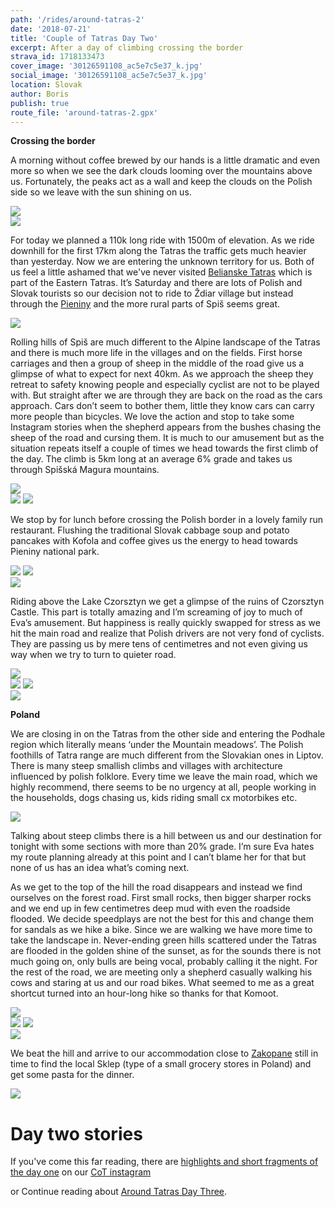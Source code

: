 ```yaml
---
path: '/rides/around-tatras-2'
date: '2018-07-21'
title: 'Couple of Tatras Day Two'
excerpt: After a day of climbing crossing the border
strava_id: 1718133473
cover_image: '30126591108_ac5e7c5e37_k.jpg'
social_image: '30126591108_ac5e7c5e37_k.jpg'
location: Slovak
author: Boris
publish: true
route_file: 'around-tatras-2.gpx'
---
```


**Crossing the border**

A morning without coffee brewed by our hands is a little dramatic and even more so when we see the dark clouds looming over the mountains above us. Fortunately, the peaks act as a wall and keep the clouds on the Polish side so we leave with the sun shining on us. 

<div>
<image-zoom caption="bad and expensive coffee, but you gotta do what you gotta do"><img src='2018-07-21 10.16.00-1.jpg'/></image-zoom>
</div>
<div>
<image-zoom caption="Novy Smokovec Grand Hotel"><img src='2018-07-21 10.19.06-2.jpg'/></image-zoom>
</div>

For today we planned a 110k long ride with 1500m of elevation. As we ride downhill for the first 17km along the Tatras the traffic gets much heavier than yesterday. Now we are entering the unknown territory for us. Both of us feel a little ashamed that we've never visited <a href="https://en.wikipedia.org/wiki/Belianske_Tatras">Belianske Tatras</a> which is part of the Eastern Tatras. It’s Saturday and there are lots of Polish and Slovak tourists so our decision not to ride to <marker-link lat='49.270943' lng='20.273119' label='A' zoom='16'>Ždiar</marker-link> village but instead through the <a href="https://en.wikipedia.org/wiki/Pieniny">Pieniny</a> and the more rural parts of Spiš seems great. 

<div>
<image-zoom caption="baa"><img src='DSC04471.jpg'/></image-zoom>
</div>

Rolling hills of Spiš are much different to the Alpine landscape of the Tatras and there is much more life in the villages and on the fields. First horse carriages and then a group of sheep in the middle of the road give us a glimpse of what to expect for next 40km. As we approach the sheep they retreat to safety knowing people and especially cyclist are not to be played with. But straight after we are through they are back on the road as the cars approach. Cars don’t seem to bother them, little they know cars can carry more people than bicycles. We love the action and stop to take some Instagram stories when the shepherd appears from the bushes chasing the sheep of the road and cursing them. It is much to our amusement but as the situation repeats itself a couple of times we head towards the first climb of the day. The climb is 5km long at an average 6% grade and takes us through Spišská Magura mountains. 

<div>
<image-zoom><img src='DSC04533.jpg'/></image-zoom>
</div>
<div class='c-photo-cluster'>
<div class='flex'>
<image-zoom><img src='DSC04572.jpg'/></image-zoom>
<image-zoom><img src='DSC04585.jpg'/></image-zoom>
</div>
</div>

We stop by for lunch before crossing the Polish border in a lovely family run restaurant. Flushing the traditional Slovak cabbage soup and potato pancakes with Kofola and coffee gives us the energy to head towards Pieniny national park. 

<div class='c-photo-cluster'>
<div class='flex'>
<image-zoom><img src='2018-07-21 13.31.00.jpg'/></image-zoom>
<image-zoom><img src='2018-07-21 14.03.43.jpg'/></image-zoom>
</div>
</div>
<div>
<image-zoom><img src='DSC04620.jpg'/></image-zoom>
</div>

Riding above the <marker-link lat='49.443736' lng='20.267297' label='B' zoom='12'>Lake Czorsztyn</marker-link> we get a glimpse of the ruins of Czorsztyn Castle. This part is totally amazing and I’m screaming of joy to much of Eva’s amusement. But happiness is really quickly swapped for stress as we hit the main road and realize that Polish drivers are not very fond of cyclists. They are passing us by mere tens of centimetres and not even giving us way when we try to turn to quieter road. 

<div>
<image-zoom><img src='DSC04614.jpg'/></image-zoom>
</div>
<div class='c-photo-cluster'>
<div class='flex'>
<image-zoom><img src='DSC04602.jpg'/></image-zoom>
<image-zoom><img src='DSC04625.jpg'/></image-zoom>
</div>
</div>
<div>
<image-zoom><img src='DSC04628.jpg'/></image-zoom>
</div>

**Poland**

We are closing in on the Tatras from the other side and entering the Podhale region which literally means ‘under the Mountain meadows’. The Polish foothills of Tatra range are much different from the Slovakian ones in Liptov. There is many steep smallish climbs and villages with architecture influenced by polish folklore. Every time we leave the main road, which we highly recommend, there seems to be no urgency at all, people working in the households, dogs chasing us, kids riding small cx motorbikes etc. 

<div>
<image-zoom><img src='DSC04634.jpg'/></image-zoom>
</div>

Talking about steep climbs there is a hill between us and our destination for tonight with some sections with more than 20% grade. I’m sure Eva hates my route planning already at this point and I can’t blame her for that but none of us has an idea what’s coming next. 

As we get to the top of the hill the road disappears and instead we find ourselves on the forest road. First small rocks, then bigger sharper rocks and we end up in few centimetres deep mud with even the roadside flooded. We decide speedplays are not the best for this and change them for sandals as we hike a bike. Since we are walking we have more time to take the landscape in. Never-ending green hills scattered under the Tatras are flooded in the golden shine of the sunset, as for the sounds there is not much going on, only bulls are being vocal, probably calling it the night. For the rest of the road, we are meeting only a shepherd casually walking his cows and staring at us and our road bikes. What seemed to me as a great shortcut turned into an hour-long hike so thanks for that Komoot. 

<div>
<image-zoom><img src='DSC04647.jpg'/></image-zoom>
</div>
<div class='c-photo-cluster'>
<div class='flex'>
<image-zoom><img src='DSC04651.jpg'/></image-zoom>
<image-zoom><img src='DSC04652.jpg'/></image-zoom>
</div>
</div>
<div>
<image-zoom><img src='DSC04654.jpg'/></image-zoom>
</div>

We beat the hill and arrive to our accommodation close to <a href="https://en.wikipedia.org/wiki/Zakopane">Zakopane</a> still in time to find the local Sklep (type of a small grocery stores in Poland) and get some pasta for the dinner. 

<div>
<image-zoom><img src='28717596687_2a5db1a7c2_k.jpg'/></image-zoom>
</div>

# Day two stories

If you've come this far reading, there are <a href="https://www.instagram.com/stories/highlights/17947480132118082/">highlights and short fragments of the day one</a> on our <a href="https://www.instagram.com/coupleoftitans/">CoT instagram</a>

or Continue reading about <a href="/rides/around-tatras-3">Around Tatras Day Three</a>.